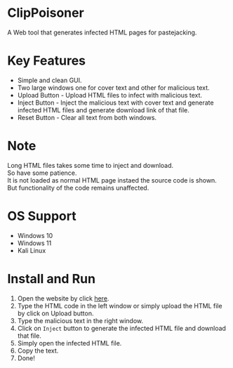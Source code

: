 # ClipPoisoner
A Web tool that generates infected HTML pages for pastejacking.

# Key Features
- Simple and clean GUI.
- Two large windows one for cover text and other for malicious text.
- Upload Button - Upload HTML files to infect with malicious text.
- Inject Button - Inject the malicious text with cover text and generate infected HTML files and generate download link of that file.
- Reset Button - Clear all text from both windows.

# Note
Long HTML files takes some time to inject and download.<br>
So have some patience.<br>
It is not loaded as normal HTML page instaed the source code is shown.<br>
But functionality of the code remains unaffected.

# OS Support
- Windows 10
- Windows 11
- Kali Linux

# Install and Run
1. Open the website by click [here](https://wirebits.github.io/ClipPoisoner/).
2. Type the HTML code in the left window or simply upload the HTML file by click on Upload button.
3. Type the malicious text in the right window.
4. Click on `Inject` button to generate the infected HTML file and download that file.
5. Simply open the infected HTML file.
6. Copy the text.
7. Done!
